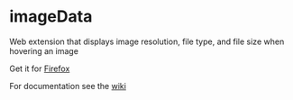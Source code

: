 # imageData
Web extension that displays image resolution, file type, and file size when hovering an image

Get it for [Firefox](https://addons.mozilla.org/en-US/firefox/addon/image-data/)

For documentation see the [wiki](https://github.com/aridacity/imageData/wiki)
